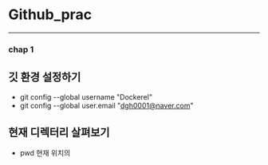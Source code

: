 # Github_prac
- - -
### chap 1

## **깃 환경 설정하기**

* git config --global username "Dockerel"
* git config --global user.email "dgh0001@naver.com"

## **현재 디렉터리 살펴보기**

* pwd
  현재 위치의 
